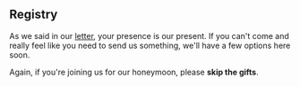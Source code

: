## Registry

As we said in our [letter](#wait-what), your presence is our present. If you can't come and really feel like you need to send us something, we'll have a few options here soon.

Again, if you're joining us for our honeymoon, please **skip the gifts**.
